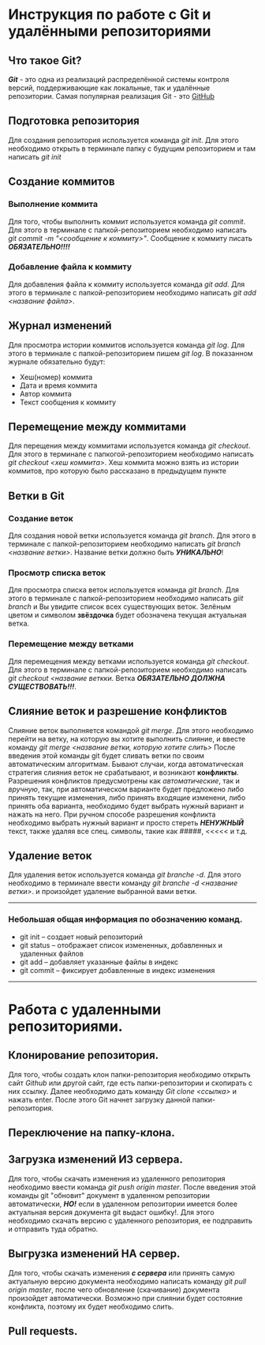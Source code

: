 # Инструкция по работе с Git и удалёнными репозиториями

## Что такое Git?
***Git*** - это одна из реализаций распределённой системы контроля версий, поддерживающие как локальные, так и удалённые репозитории. Самая популярная реализация Git - это [GitHub](https://github.com)

## Подготовка репозитория
Для создания репозитория используется команда *git init*. Для этого необходимо открыть в терминале папку с будущим репозиторием и там написать *git init*

## Создание коммитов

### Выполнение коммита
Для того, чтобы выполнить коммит используется команда *git commit*. Для этого в терминале с папкой-репозиторием необходимо написать *git commit -m "<сообщение к коммиту>"*. Сообщение к коммиту писать ***ОБЯЗАТЕЛЬНО!!!!***

### Добавление файла к коммиту
Для добавления файла к коммиту используется команда *git add*. Для этого в терминале с папкой-репозиторием необходимо написать *git add <название файла>*.

## Журнал изменений
Для просмотра истории коммитов используется команда *git log*. Для этого в терминале с папкой-репозиторием пишем *git log*. В показанном журнале обязательно будут:
* Хеш(номер) коммита
* Дата и время коммита
* Автор коммита
* Текст сообщения к коммиту

## Перемещение между коммитами
Для перещения между коммитами используется команда *git checkout*. Для этого в терминале с папкогой-репозиторием необходимо написать *git checkout <хеш коммита>*. Хеш коммита можно взять из истории коммитов, про которую было рассказано в предыдущем пункте

## Ветки в Git

### Создание веток
Для создания новой ветки используется команда *git branch*. Для этого в терминале с папкой-репозиторием необходимо написать *git branch <название ветки>*. Название ветки должно быть ***УНИКАЛЬНО***!

### Просмотр списка веток
Для просмотра списка веток используется команда *git branch*. Для этого в терминале с папкой-репозиторием необходимо написать *giit branch* и Вы увидите список всех существующих веток. Зелёным цветом и символом **звёздочка** будет обозначена текущая актуальная ветка.

### Перемещение между ветками
Для перемещения между ветками используется команда *git checkout*. Для этого в терминале с папкой-репозиторием необходимо написать *git checkout <название веткки*. Ветка ***ОБЯЗАТЕЛЬНО ДОЛЖНА СУЩЕСТВОВАТЬ!!!***. 

## Слияние веток и разрешение конфликтов
Слияние веток выполняется командой *git merge*. Для этого необходимо перейти на ветку, на которую вы хотите выполнить слияние, и ввесте команду *git merge <название ветки, которую хотите слить>* После введения этой команды git будет сливать ветки по своим автоматическим алгоритмам. Бывают случаи, когда автоматическая стратегия слияния веток не срабатывают, и возникают **конфликты**. Разрешения конфликтов предусмотрены как *автоматические*, так и *вручную*, так, при автоматическом варианте будет предложено либо принять текущие изменения, либо принять входящие изменени, либо принять оба варианта, необходимо будет выбрать нужный вариант и нажать на него. При ручном способе разрешения конфликта необходимо выбрать нужный вариант и просто стереть ***НЕНУЖНЫЙ*** текст, также удаляя все спец. символы, такие как #####, <<<<< и т.д.

## Удаление веток
Для удаления веток используется команда *git branche -d*. Для этого необходимо в терминале ввести команду *git branche -d <название ветки>*. и произойдет удаление выбранной вами ветки.
___

### Небольшая общая информация по обозначению команд.
* git init – создает новый репозиторий
* git status – отображает список измененных, добавленных и удаленных файлов
* git add – добавляет указанные файлы в индекс
* git commit – фиксирует добавленные в индекс изменения
___

# Работа с удаленными репозиториями.

## Клонирование репозитория.
Для того, чтобы создать клон папки-репозитория необходимо открыть сайт *Github* или другой сайт, где есть папки-репозитории и скопирать с них ссылку. Далее необходимо дать команду *Git clone <ссылка>* и нажать enter. После этого Git начнет загрузку данной папки-репозитория.

## Переключение на папку-клона.

## Загрузка изменений **ИЗ** сервера.
Для того, чтобы скачать изменения из удаленного репозитория необходимо ввести команда *git push origin master*. После введения этой команды git "обновит" документ в удаленном репозитории автоматически, ***НО!*** если в удаленном репозитории имеется более актуальная версия документа git выдаст ошибку!. Для этого необходимо скачать версию с удаленного репозитория, ее подправить и отправить туда обратно.

## Выгрузка изменений **НА** сервер.
Для того, чтобы скачать изменения ***с сервера*** или принять самую актуальную версию документа необходимо написать команду *git pull origin master*, после чего обновление (скачивание) документа произойдет автоматически. Возможно при слиянии будет состояние конфликта, поэтому их будет необходимо слить.

## Pull requests.
